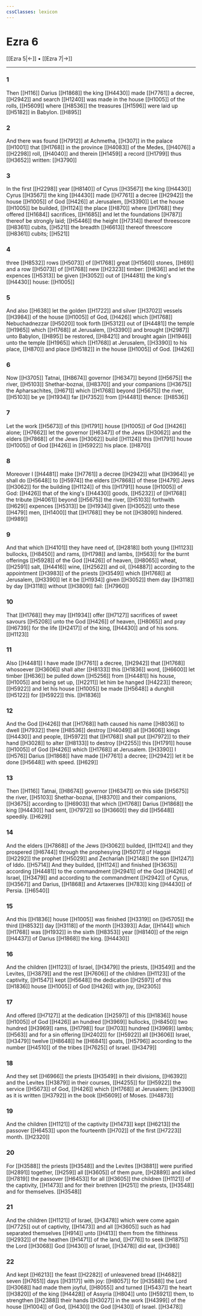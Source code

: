 ```yaml
---
cssClasses: lexicon
---
```

# Ezra 6

[[Ezra 5|←]] • [[Ezra 7|→]]

---

### 1
Then [[H116]] Darius [[H1868]] the king [[H4430]] made [[H7761]] a decree, [[H2942]] and search [[H1240]] was made in the house [[H1005]] of the rolls, [[H5609]] where [[H8536]] the treasures [[H1596]] were laid up [[H5182]] in Babylon. [[H895]]

### 2
And there was found [[H7912]] at Achmetha, [[H307]] in the palace [[H1001]] that [[H1768]] in the province [[H4083]] of the Medes, [[H4076]] a [[H2298]] roll, [[H4040]] and therein [[H1459]] a record [[H1799]] thus [[H3652]] written: [[H3790]]

### 3
In the first [[H2298]] year [[H8140]] of Cyrus [[H3567]] the king [[H4430]] Cyrus [[H3567]] the king [[H4430]] made [[H7761]] a decree [[H2942]] the house [[H1005]] of God [[H426]] at Jerusalem, [[H3390]] Let the house [[H1005]] be builded, [[H1124]] the place [[H870]] where [[H1768]] they offered [[H1684]] sacrifices, [[H1685]] and let the foundations [[H787]] thereof be strongly laid; [[H5446]] the height [[H7314]] thereof threescore [[H8361]] cubits, [[H521]] the breadth [[H6613]] thereof threescore [[H8361]] cubits; [[H521]]

### 4
three [[H8532]] rows [[H5073]] of [[H1768]] great [[H1560]] stones, [[H69]] and a row [[H5073]] of [[H1768]] new [[H2323]] timber: [[H636]] and let the expences [[H5313]] be given [[H3052]] out of [[H4481]] the king's [[H4430]] house: [[H1005]]

### 5
And also [[H638]] let the golden [[H1722]] and silver [[H3702]] vessels [[H3984]] of the house [[H1005]] of God, [[H426]] which [[H1768]] Nebuchadnezzar [[H5020]] took forth [[H5312]] out of [[H4481]] the temple [[H1965]] which [[H1768]] at Jerusalem, [[H3390]] and brought [[H2987]] unto Babylon, [[H895]] be restored, [[H8421]] and brought again [[H1946]] unto the temple [[H1965]] which [[H1768]] at Jerusalem, [[H3390]] to his place, [[H870]] and place [[H5182]] in the house [[H1005]] of God. [[H426]]

### 6
Now [[H3705]] Tatnai, [[H8674]] governor [[H6347]] beyond [[H5675]] the river, [[H5103]] Shethar-boznai, [[H8370]] and your companions [[H3675]] the Apharsachites, [[H671]] which [[H1768]] beyond [[H5675]] the river, [[H5103]] be ye [[H1934]] far [[H7352]] from [[H4481]] thence: [[H8536]]

### 7
Let the work [[H5673]] of this [[H1791]] house [[H1005]] of God [[H426]] alone; [[H7662]] let the governor [[H6347]] of the Jews [[H3062]] and the elders [[H7868]] of the Jews [[H3062]] build [[H1124]] this [[H1791]] house [[H1005]] of God [[H426]] in [[H5922]] his place. [[H870]]

### 8
Moreover I [[H4481]] make [[H7761]] a decree [[H2942]] what [[H3964]] ye shall do [[H5648]] to [[H5974]] the elders [[H7868]] of these [[H479]] Jews [[H3062]] for the building [[H1124]] of this [[H1791]] house [[H1005]] of God: [[H426]] that of the king's [[H4430]] goods, [[H5232]] of [[H1768]] the tribute [[H4061]] beyond [[H5675]] the river, [[H5103]] forthwith [[H629]] expences [[H5313]] be [[H1934]] given [[H3052]] unto these [[H479]] men, [[H1400]] that [[H1768]] they be not [[H3809]] hindered. [[H989]]

### 9
And that which [[H4101]] they have need of, [[H2818]] both young [[H1123]] bullocks, [[H8450]] and rams, [[H1798]] and lambs, [[H563]] for the burnt offerings [[H5928]] of the God [[H426]] of heaven, [[H8065]] wheat, [[H2591]] salt, [[H4416]] wine, [[H2562]] and oil, [[H4887]] according to the appointment [[H3983]] of the priests [[H3549]] which [[H1768]] at Jerusalem, [[H3390]] let it be [[H1934]] given [[H3052]] them day [[H3118]] by day [[H3118]] without [[H3809]] fail: [[H7960]]

### 10
That [[H1768]] they may [[H1934]] offer [[H7127]] sacrifices of sweet savours [[H5208]] unto the God [[H426]] of heaven, [[H8065]] and pray [[H6739]] for the life [[H2417]] of the king, [[H4430]] and of his sons. [[H1123]]

### 11
Also [[H4481]] I have made [[H7761]] a decree, [[H2942]] that [[H1768]] whosoever [[H3606]] shall alter [[H8133]] this [[H1836]] word, [[H6600]] let timber [[H636]] be pulled down [[H5256]] from [[H4481]] his house, [[H1005]] and being set up, [[H2211]] let him be hanged [[H4223]] thereon; [[H5922]] and let his house [[H1005]] be made [[H5648]] a dunghill [[H5122]] for [[H5922]] this. [[H1836]]

### 12
And the God [[H426]] that [[H1768]] hath caused his name [[H8036]] to dwell [[H7932]] there [[H8536]] destroy [[H4049]] all [[H3606]] kings [[H4430]] and people, [[H5972]] that [[H1768]] shall put [[H7972]] to their hand [[H3028]] to alter [[H8133]] to destroy [[H2255]] this [[H1791]] house [[H1005]] of God [[H426]] which [[H1768]] at Jerusalem. [[H3390]] I [[H576]] Darius [[H1868]] have made [[H7761]] a decree; [[H2942]] let it be done [[H5648]] with speed. [[H629]]

### 13
Then [[H116]] Tatnai, [[H8674]] governor [[H6347]] on this side [[H5675]] the river, [[H5103]] Shethar-boznai, [[H8370]] and their companions, [[H3675]] according to [[H6903]] that which [[H1768]] Darius [[H1868]] the king [[H4430]] had sent, [[H7972]] so [[H3660]] they did [[H5648]] speedily. [[H629]]

### 14
And the elders [[H7868]] of the Jews [[H3062]] builded, [[H1124]] and they prospered [[H6744]] through the prophesying [[H5017]] of Haggai [[H2292]] the prophet [[H5029]] and Zechariah [[H2148]] the son [[H1247]] of Iddo. [[H5714]] And they builded, [[H1124]] and finished [[H3635]] according [[H4481]] to the commandment [[H2941]] of the God [[H426]] of Israel, [[H3479]] and according to the commandment [[H2942]] of Cyrus, [[H3567]] and Darius, [[H1868]] and Artaxerxes [[H783]] king [[H4430]] of Persia. [[H6540]]

### 15
And this [[H1836]] house [[H1005]] was finished [[H3319]] on [[H5705]] the third [[H8532]] day [[H3118]] of the month [[H3393]] Adar, [[H144]] which [[H1768]] was [[H1932]] in the sixth [[H8353]] year [[H8140]] of the reign [[H4437]] of Darius [[H1868]] the king. [[H4430]]

### 16
And the children [[H1123]] of Israel, [[H3479]] the priests, [[H3549]] and the Levites, [[H3879]] and the rest [[H7606]] of the children [[H1123]] of the captivity, [[H1547]] kept [[H5648]] the dedication [[H2597]] of this [[H1836]] house [[H1005]] of God [[H426]] with joy, [[H2305]]

### 17
And offered [[H7127]] at the dedication [[H2597]] of this [[H1836]] house [[H1005]] of God [[H426]] an hundred [[H3969]] bullocks, [[H8450]] two hundred [[H3969]] rams, [[H1798]] four [[H703]] hundred [[H3969]] lambs; [[H563]] and for a sin offering [[H2402]] for [[H5922]] all [[H3606]] Israel, [[H3479]] twelve [[H8648]] he [[H6841]] goats, [[H5796]] according to the number [[H4510]] of the tribes [[H7625]] of Israel. [[H3479]]

### 18
And they set [[H6966]] the priests [[H3549]] in their divisions, [[H6392]] and the Levites [[H3879]] in their courses, [[H4255]] for [[H5922]] the service [[H5673]] of God, [[H426]] which [[H1768]] at Jerusalem; [[H3390]] as it is written [[H3792]] in the book [[H5609]] of Moses. [[H4873]]

### 19
And the children [[H1121]] of the captivity [[H1473]] kept [[H6213]] the passover [[H6453]] upon the fourteenth [[H702]] of the first [[H7223]] month. [[H2320]]

### 20
For [[H3588]] the priests [[H3548]] and the Levites [[H3881]] were purified [[H2891]] together, [[H259]] all [[H3605]] of them pure, [[H2889]] and killed [[H7819]] the passover [[H6453]] for all [[H3605]] the children [[H1121]] of the captivity, [[H1473]] and for their brethren [[H251]] the priests, [[H3548]] and for themselves. [[H3548]]

### 21
And the children [[H1121]] of Israel, [[H3478]] which were come again [[H7725]] out of captivity, [[H1473]] and all [[H3605]] such as had separated themselves [[H914]] unto [[H413]] them from the filthiness [[H2932]] of the heathen [[H1471]] of the land, [[H776]] to seek [[H1875]] the Lord [[H3068]] God [[H430]] of Israel, [[H3478]] did eat, [[H398]]

### 22
And kept [[H6213]] the feast [[H2282]] of unleavened bread [[H4682]] seven [[H7651]] days [[H3117]] with joy: [[H8057]] for [[H3588]] the Lord [[H3068]] had made them joyful, [[H8055]] and turned [[H5437]] the heart [[H3820]] of the king [[H4428]] of Assyria [[H804]] unto [[H5921]] them, to strengthen [[H2388]] their hands [[H3027]] in the work [[H4399]] of the house [[H1004]] of God, [[H430]] the God [[H430]] of Israel. [[H3478]]